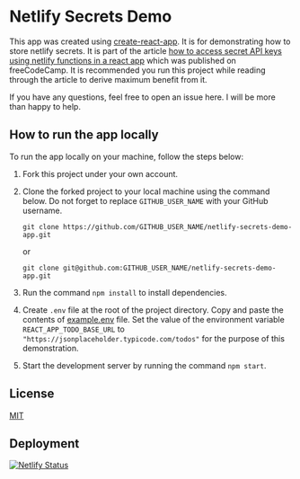 # Netlify Secrets Demo

This app was created using [create-react-app](https://create-react-app.dev/). It is for demonstrating how to store netlify secrets. It is part of the article [how to access secret API keys using netlify functions in a react app](https://www.freecodecamp.org/news/how-to-access-secret-api-keys-using-netlify-functions-in-a-react-app/) which was published on freeCodeCamp. It is recommended you run this project while reading through the article to derive maximum benefit from it.

If you have any questions, feel free to open an issue here. I will be more than happy to help.

## How to run the app locally

To run the app locally on your machine, follow the steps below:

1. Fork this project under your own account.
2. Clone the forked project to your local machine using the command below. Do not forget to replace `GITHUB_USER_NAME` with your GitHub username.

   ```shell
   git clone https://github.com/GITHUB_USER_NAME/netlify-secrets-demo-app.git

   ```

   or

   ```shell
   git clone git@github.com:GITHUB_USER_NAME/netlify-secrets-demo-app.git

   ```

3. Run the command `npm install` to install dependencies.
4. Create `.env` file at the root of the project directory. Copy and paste the contents of [example.env](./example.env) file. Set the value of the environment variable `REACT_APP_TODO_BASE_URL` to `"https://jsonplaceholder.typicode.com/todos"` for the purpose of this demonstration.
5. Start the development server by running the command `npm start`.

## License

[MIT](./LICENSE)

## Deployment

[![Netlify Status](https://api.netlify.com/api/v1/badges/955da7c3-5a19-4981-ab7d-5fd44ee457ee/deploy-status)](https://app.netlify.com/sites/netlify-secrets-demo-app/deploys)
